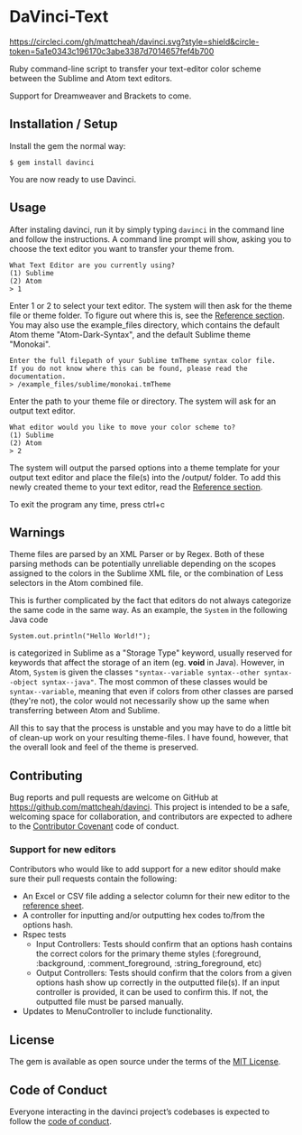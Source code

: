 # DaVinci-Text

https://circleci.com/gh/mattcheah/davinci.svg?style=shield&circle-token=5a1e0343c196170c3abe3387d7014657fef4b700

Ruby command-line script to transfer your text-editor color scheme between the Sublime and Atom text editors. 

Support for Dreamweaver and Brackets to come.

## Installation / Setup

Install the gem the normal way:

    $ gem install davinci
    
You are now ready to use Davinci.

## Usage

After instaling davinci, run it by simply typing `davinci` in the command line and follow the instructions.
A command line prompt will show, asking you to choose the text editor you want to transfer your theme from. 

    What Text Editor are you currently using?
    (1) Sublime
    (2) Atom
    > 1

Enter 1 or 2 to select your text editor. The system will then ask for the theme file or theme folder. 
To figure out where this is, see the [Reference section](https://github.com/mattcheah/davinci/blob/master/REFERENCE.md).
You may also use the example_files directory, which contains the default Atom theme "Atom-Dark-Syntax", and the default Sublime theme "Monokai".  

    Enter the full filepath of your Sublime tmTheme syntax color file.
    If you do not know where this can be found, please read the documentation.
    > /example_files/sublime/monokai.tmTheme
    
Enter the path to your theme file or directory. The system will ask for an output text editor.

    What editor would you like to move your color scheme to?
    (1) Sublime
    (2) Atom
    > 2
    
The system will output the parsed options into a theme template for your output text editor and place the file(s) into the /output/ folder. 
To add this newly created theme to your text editor, read the [Reference section](https://github.com/mattcheah/davinci/blob/master/REFERENCE.md). 

To exit the program any time, press ctrl+c

## Warnings

Theme files are parsed by an XML Parser or by Regex. Both of these parsing methods can be potentially unreliable depending on the scopes assigned to the colors in the Sublime XML file, or the combination of Less selectors in the Atom combined file. 

This is further complicated by the fact that editors do not always categorize the same code in the same way. As an example, the `System` in the following Java code

    System.out.println("Hello World!");

is categorized in Sublime as a "Storage Type" keyword, usually reserved for keywords that affect the storage of an item (eg. __void__ in Java). However, in Atom, `System` is given the classes `"syntax--variable syntax--other syntax--object syntax--java"`. The most common of these classes would be `syntax--variable`, meaning that even if colors from other classes are parsed (they're not), the color would not necessarily show up the same when transferring between Atom and Sublime.  

All this to say that the process is unstable and you may have to do a little bit of clean-up work on your resulting theme-files. I have found, however, that the overall look and feel of the theme is preserved.

## Contributing

Bug reports and pull requests are welcome on GitHub at https://github.com/mattcheah/davinci. This project is intended to be a safe, welcoming space for collaboration, and contributors are expected to adhere to the [Contributor Covenant](http://contributor-covenant.org) code of conduct.

### Support for new editors

Contributors who would like to add support for a new editor should make sure their pull requests contain the following: 
* An Excel or CSV file adding a selector column for their new editor to the [reference sheet](https://docs.google.com/spreadsheets/d/1DqhOP7L2ApQSOU6tKnh1Bx-92pzY7-BJK2Yccf6wr-c/edit?usp=sharing). 
* A controller for inputting and/or outputting hex codes to/from the options hash.
* Rspec tests
    * Input Controllers: Tests should confirm that an options hash contains the correct colors for the primary theme styles (:foreground, :background, :comment_foreground, :string_foreground, etc)
    * Output Controllers: Tests should confirm that the colors from a given options hash show up correctly in the outputted file(s). If an input controller is provided, it can be used to confirm this. If not, the outputted file must be parsed manually. 
* Updates to MenuController to include functionality.

## License

The gem is available as open source under the terms of the [MIT License](http://opensource.org/licenses/MIT).

## Code of Conduct

Everyone interacting in the davinci project’s codebases is expected to follow the [code of conduct](https://github.com/mattcheah/davinci/blob/master/CODE_OF_CONDUCT.md).